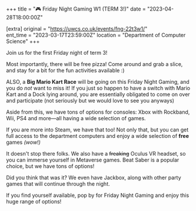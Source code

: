 +++
title = "🎮 Friday Night Gaming W1 (TERM 3!)"
date = "2023-04-28T18:00:00Z"

[extra]
original = "https://uwcs.co.uk/events/fng-22t3w1/"    
ent_time = "2023-03-17T23:59:00Z"
location = "Department of Computer Science"
+++

Join us for the first Friday night of term 3!

Most importantly, there will be free pizza! Come around and grab a slice, and stay for a bit for the fun activities available :)

ALSO, a **Big Mario Kart Race** will be going on this Friday Night Gaming, and you do *not* want to miss it! If you just so happen to have a switch with Mario Kart and a Dock lying around, you are essentially obligated to come on over and participate (not seriously but we would love to see you anyways)

Aside from this, we have tons of options for consoles: Xbox with Rockband, Wii, PS4 and more—all having a wide selection of games.

If you are more into Steam, we have that too! Not only that, but you can get full access to the department computers and enjoy a wide selection of **free** games *(wow!)*

It doesn't stop there folks. We also have a ~~freaking~~ Oculus VR headset, so you can immerse yourself in Metaverse games. Beat Saber is a popular choice, but we have tons of options!

Did you think that was it? We even have Jackbox, along with other party games that will continue through the night. 

If you find yourself available, pop by for Friday Night Gaming and enjoy this huge range of options!
